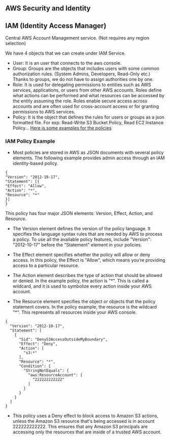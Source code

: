 ## AWS Security and Identity

## IAM (Identity Access Manager)

Central AWS Account Management service. (Not requires any region selection)

We have 4 objects that we can create under IAM Service.

- User: It is an user that connects to the aws console.
- Group: Groups are the objects that includes users with some common authorization rules. (System Admins, Developers, Read-Only etc.) Thanks to groups, we do not have to assign authorities one by one.
- Role: It is used for delegating permissions to entities such as AWS services, applications, or users from other AWS accounts. Roles define what actions can be performed and what resources can be accessed by the entity assuming the role. Roles enable secure access across accounts and are often used for cross-account access or for granting permissions to AWS services.
- Policy: It is the object that defines the rules for users or groups as a json formatted file. For exp: Read-Write S3 Bucket Policy, Read EC2 Instance Policy... [Here is some examples for the policies](https://docs.aws.amazon.com/IAM/latest/UserGuide/access_policies_examples.html)

### IAM Policy Example

- Most policies are stored in AWS as JSON documents with several policy elements. The following example provides admin access through an IAM identity-based policy.

```
{
"Version": "2012-10-17",
"Statement": [{
"Effect": "Allow",
"Action": "*",
"Resource": "*"
}]
}

```

This policy has four major JSON elements: Version, Effect, Action, and Resource.

- The Version element defines the version of the policy language. It specifies the language syntax rules that are needed by AWS to process a policy. To use all the available policy features, include "Version": "2012-10-17" before the "Statement" element in your policies.

- The Effect element specifies whether the policy will allow or deny access. In this policy, the Effect is "Allow", which means you’re providing access to a particular resource.

- The Action element describes the type of action that should be allowed or denied. In the example policy, the action is "\*". This is called a wildcard, and it is used to symbolize every action inside your AWS account.

- The Resource element specifies the object or objects that the policy statement covers. In the policy example, the resource is the wildcard "\*". This represents all resources inside your AWS console.

```
{
  "Version": "2012-10-17",
  "Statement": [
    {
      "Sid": "DenyS3AccessOutsideMyBoundary",
      "Effect": "Deny",
      "Action": [
        "s3:*"
      ],
      "Resource": "*",
      "Condition": {
        "StringNotEquals": {
          "aws:ResourceAccount": [
            "222222222222"
          ]
        }
      }
    }
  ]
}

```

- This policy uses a Deny effect to block access to Amazon S3 actions, unless the Amazon S3 resource that's being accessed is in account 222222222222. This ensures that any Amazon S3 principals are accessing only the resources that are inside of a trusted AWS account.
